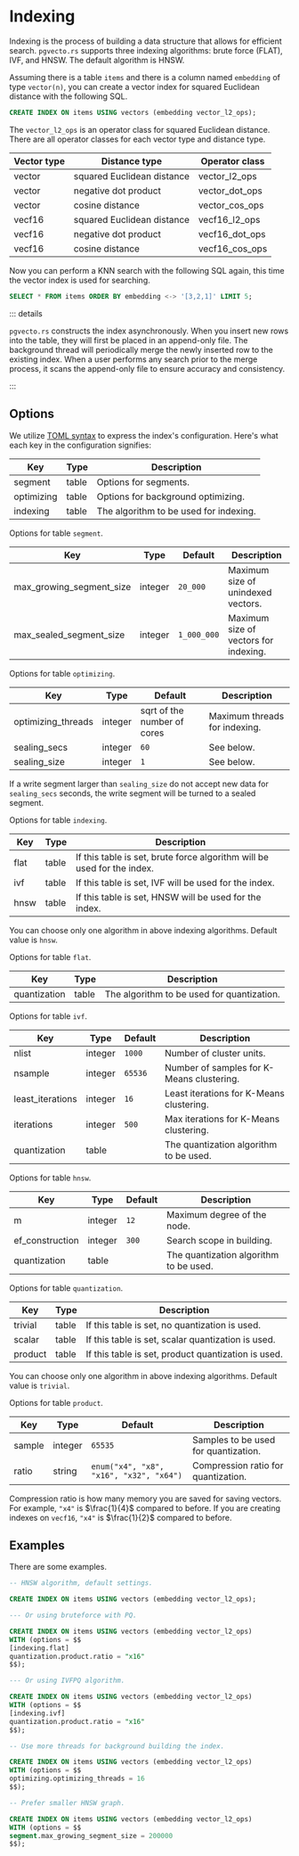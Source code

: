 # Indexing

Indexing is the process of building a data structure that allows for efficient search. `pgvecto.rs` supports three indexing algorithms: brute force (FLAT), IVF, and HNSW. The default algorithm is HNSW.

Assuming there is a table `items` and there is a column named `embedding` of type `vector(n)`, you can create a vector index for squared Euclidean distance with the following SQL.

```sql
CREATE INDEX ON items USING vectors (embedding vector_l2_ops);
```

The `vector_l2_ops` is an operator class for squared Euclidean distance. There are all operator classes for each vector type and distance type.

| Vector type | Distance type              | Operator class |
| ----------- | -------------------------- | -------------- |
| vector      | squared Euclidean distance | vector_l2_ops  |
| vector      | negative dot product       | vector_dot_ops |
| vector      | cosine distance            | vector_cos_ops |
| vecf16      | squared Euclidean distance | vecf16_l2_ops  |
| vecf16      | negative dot product       | vecf16_dot_ops |
| vecf16      | cosine distance            | vecf16_cos_ops |

Now you can perform a KNN search with the following SQL again, this time the vector index is used for searching.

```sql
SELECT * FROM items ORDER BY embedding <-> '[3,2,1]' LIMIT 5;
```

::: details

`pgvecto.rs` constructs the index asynchronously. When you insert new rows into the table, they will first be placed in an append-only file. The background thread will periodically merge the newly inserted row to the existing index. When a user performs any search prior to the merge process, it scans the append-only file to ensure accuracy and consistency.

:::

## Options

We utilize [TOML syntax](https://toml.io/en/v1.0.0) to express the index's configuration. Here's what each key in the configuration signifies:

| Key        | Type  | Description                            |
| ---------- | ----- | -------------------------------------- |
| segment    | table | Options for segments.                  |
| optimizing | table | Options for background optimizing.     |
| indexing   | table | The algorithm to be used for indexing. |

Options for table `segment`.

| Key                      | Type    | Default     | Description                           |
| ------------------------ | ------- | ----------- | ------------------------------------- |
| max_growing_segment_size | integer | `20_000`    | Maximum size of unindexed vectors.    |
| max_sealed_segment_size  | integer | `1_000_000` | Maximum size of vectors for indexing. |

Options for table `optimizing`.

| Key                | Type    | Default                     | Description                   |
| ------------------ | ------- | --------------------------- | ----------------------------- |
| optimizing_threads | integer | sqrt of the number of cores | Maximum threads for indexing. |
| sealing_secs       | integer | `60`                        | See below.                    |
| sealing_size       | integer | `1`                         | See below.                    |

If a write segment larger than `sealing_size` do not accept new data for `sealing_secs` seconds, the write segment will be turned to a sealed segment.

Options for table `indexing`.

| Key  | Type  | Description                                                             |
| ---- | ----- | ----------------------------------------------------------------------- |
| flat | table | If this table is set, brute force algorithm will be used for the index. |
| ivf  | table | If this table is set, IVF will be used for the index.                   |
| hnsw | table | If this table is set, HNSW will be used for the index.                  |

You can choose only one algorithm in above indexing algorithms. Default value is `hnsw`.

Options for table `flat`.

| Key          | Type  | Description                                |
| ------------ | ----- | ------------------------------------------ |
| quantization | table | The algorithm to be used for quantization. |

Options for table `ivf`.

| Key              | Type    | Default | Description                               |
| ---------------- | ------- | ------- | ----------------------------------------- |
| nlist            | integer | `1000`  | Number of cluster units.                  |
| nsample          | integer | `65536` | Number of samples for K-Means clustering. |
| least_iterations | integer | `16`    | Least iterations for K-Means clustering.  |
| iterations       | integer | `500`   | Max iterations for K-Means clustering.    |
| quantization     | table   |         | The quantization algorithm to be used.    |

Options for table `hnsw`.

| Key             | Type    | Default | Description                            |
| --------------- | ------- | ------- | -------------------------------------- |
| m               | integer | `12`    | Maximum degree of the node.            |
| ef_construction | integer | `300`   | Search scope in building.              |
| quantization    | table   |         | The quantization algorithm to be used. |

Options for table `quantization`.

| Key     | Type  | Description                                         |
| ------- | ----- | --------------------------------------------------- |
| trivial | table | If this table is set, no quantization is used.      |
| scalar  | table | If this table is set, scalar quantization is used.  |
| product | table | If this table is set, product quantization is used. |

You can choose only one algorithm in above indexing algorithms. Default value is `trivial`.

Options for table `product`.

| Key    | Type    | Default                                 | Description                          |
| ------ | ------- | --------------------------------------- | ------------------------------------ |
| sample | integer | `65535`                                 | Samples to be used for quantization. |
| ratio  | string  | `enum("x4", "x8", "x16", "x32", "x64")` | Compression ratio for quantization.  |

Compression ratio is how many memory you are saved for saving vectors. For example, `"x4"` is $\frac{1}{4}$ compared to before. If you are creating indexes on `vecf16`, `"x4"` is $\frac{1}{2}$ compared to before.

## Examples

There are some examples.

```sql
-- HNSW algorithm, default settings.

CREATE INDEX ON items USING vectors (embedding vector_l2_ops);

--- Or using bruteforce with PQ.

CREATE INDEX ON items USING vectors (embedding vector_l2_ops)
WITH (options = $$
[indexing.flat]
quantization.product.ratio = "x16"
$$);

--- Or using IVFPQ algorithm.

CREATE INDEX ON items USING vectors (embedding vector_l2_ops)
WITH (options = $$
[indexing.ivf]
quantization.product.ratio = "x16"
$$);

-- Use more threads for background building the index.

CREATE INDEX ON items USING vectors (embedding vector_l2_ops)
WITH (options = $$
optimizing.optimizing_threads = 16
$$);

-- Prefer smaller HNSW graph.

CREATE INDEX ON items USING vectors (embedding vector_l2_ops)
WITH (options = $$
segment.max_growing_segment_size = 200000
$$);
```
